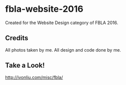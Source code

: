 # fbla-website-2016

Created for the Website Design category of FBLA 2016.

## Credits

All photos taken by me.
All design and code done by me.

## Take a Look!

http://ivonliu.com/misc/fbla/
